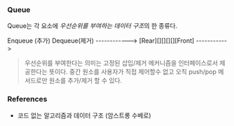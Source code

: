 ### Queue
Queue는 각 요소에 *우선순위를 부여하는 데이터 구조*의 한 종류다.

Enqueue (추가)                       Dequeue(제거)
------------> [Rear][][][][][Front] ----------->

> 우선순위를 부여한다는 의미는 고정된 삽입/제거 메커니즘을 인터페이스로서 제공한다는 뜻이다.
> 중간 원소를 사용자가 직접 제어할수 없고 오직 push/pop 메서드로만 원소를 추가/제거 할 수 있다.


### References
- 코드 없는 알고리즘과 데이터 구조 (암스트롱 수베로)